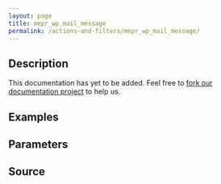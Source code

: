 ```yaml
---
layout: page
title: mepr_wp_mail_message
permalink: /actions-and-filters/mepr_wp_mail_message/
---
```


## Description

This documentation has yet to be added. Feel free to [fork our documentation project](https://github.com/caseproof/memberpress-docs) to help us.

## Examples


## Parameters


## Source

